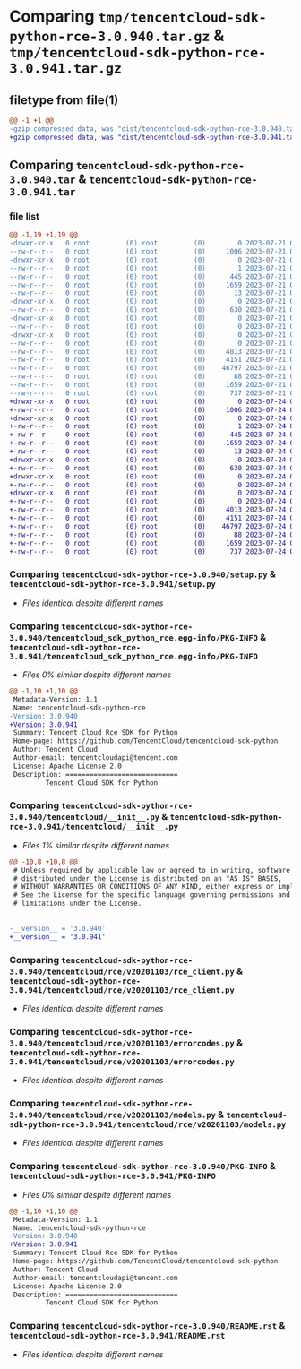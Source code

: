# Comparing `tmp/tencentcloud-sdk-python-rce-3.0.940.tar.gz` & `tmp/tencentcloud-sdk-python-rce-3.0.941.tar.gz`

## filetype from file(1)

```diff
@@ -1 +1 @@
-gzip compressed data, was "dist/tencentcloud-sdk-python-rce-3.0.940.tar", last modified: Fri Jul 21 00:47:45 2023, max compression
+gzip compressed data, was "dist/tencentcloud-sdk-python-rce-3.0.941.tar", last modified: Mon Jul 24 00:41:58 2023, max compression
```

## Comparing `tencentcloud-sdk-python-rce-3.0.940.tar` & `tencentcloud-sdk-python-rce-3.0.941.tar`

### file list

```diff
@@ -1,19 +1,19 @@
-drwxr-xr-x   0 root         (0) root         (0)        0 2023-07-21 00:47:45.000000 tencentcloud-sdk-python-rce-3.0.940/
--rw-r--r--   0 root         (0) root         (0)     1006 2023-07-21 00:47:45.000000 tencentcloud-sdk-python-rce-3.0.940/setup.py
-drwxr-xr-x   0 root         (0) root         (0)        0 2023-07-21 00:47:45.000000 tencentcloud-sdk-python-rce-3.0.940/tencentcloud_sdk_python_rce.egg-info/
--rw-r--r--   0 root         (0) root         (0)        1 2023-07-21 00:47:45.000000 tencentcloud-sdk-python-rce-3.0.940/tencentcloud_sdk_python_rce.egg-info/dependency_links.txt
--rw-r--r--   0 root         (0) root         (0)      445 2023-07-21 00:47:45.000000 tencentcloud-sdk-python-rce-3.0.940/tencentcloud_sdk_python_rce.egg-info/SOURCES.txt
--rw-r--r--   0 root         (0) root         (0)     1659 2023-07-21 00:47:45.000000 tencentcloud-sdk-python-rce-3.0.940/tencentcloud_sdk_python_rce.egg-info/PKG-INFO
--rw-r--r--   0 root         (0) root         (0)       13 2023-07-21 00:47:45.000000 tencentcloud-sdk-python-rce-3.0.940/tencentcloud_sdk_python_rce.egg-info/top_level.txt
-drwxr-xr-x   0 root         (0) root         (0)        0 2023-07-21 00:47:45.000000 tencentcloud-sdk-python-rce-3.0.940/tencentcloud/
--rw-r--r--   0 root         (0) root         (0)      630 2023-07-21 00:47:45.000000 tencentcloud-sdk-python-rce-3.0.940/tencentcloud/__init__.py
-drwxr-xr-x   0 root         (0) root         (0)        0 2023-07-21 00:47:45.000000 tencentcloud-sdk-python-rce-3.0.940/tencentcloud/rce/
--rw-r--r--   0 root         (0) root         (0)        0 2023-07-21 00:47:45.000000 tencentcloud-sdk-python-rce-3.0.940/tencentcloud/rce/__init__.py
-drwxr-xr-x   0 root         (0) root         (0)        0 2023-07-21 00:47:45.000000 tencentcloud-sdk-python-rce-3.0.940/tencentcloud/rce/v20201103/
--rw-r--r--   0 root         (0) root         (0)        0 2023-07-21 00:47:45.000000 tencentcloud-sdk-python-rce-3.0.940/tencentcloud/rce/v20201103/__init__.py
--rw-r--r--   0 root         (0) root         (0)     4013 2023-07-21 00:47:45.000000 tencentcloud-sdk-python-rce-3.0.940/tencentcloud/rce/v20201103/rce_client.py
--rw-r--r--   0 root         (0) root         (0)     4151 2023-07-21 00:47:45.000000 tencentcloud-sdk-python-rce-3.0.940/tencentcloud/rce/v20201103/errorcodes.py
--rw-r--r--   0 root         (0) root         (0)    46797 2023-07-21 00:47:45.000000 tencentcloud-sdk-python-rce-3.0.940/tencentcloud/rce/v20201103/models.py
--rw-r--r--   0 root         (0) root         (0)       88 2023-07-21 00:47:45.000000 tencentcloud-sdk-python-rce-3.0.940/setup.cfg
--rw-r--r--   0 root         (0) root         (0)     1659 2023-07-21 00:47:45.000000 tencentcloud-sdk-python-rce-3.0.940/PKG-INFO
--rw-r--r--   0 root         (0) root         (0)      737 2023-07-21 00:47:45.000000 tencentcloud-sdk-python-rce-3.0.940/README.rst
+drwxr-xr-x   0 root         (0) root         (0)        0 2023-07-24 00:41:58.000000 tencentcloud-sdk-python-rce-3.0.941/
+-rw-r--r--   0 root         (0) root         (0)     1006 2023-07-24 00:41:58.000000 tencentcloud-sdk-python-rce-3.0.941/setup.py
+drwxr-xr-x   0 root         (0) root         (0)        0 2023-07-24 00:41:58.000000 tencentcloud-sdk-python-rce-3.0.941/tencentcloud_sdk_python_rce.egg-info/
+-rw-r--r--   0 root         (0) root         (0)        1 2023-07-24 00:41:58.000000 tencentcloud-sdk-python-rce-3.0.941/tencentcloud_sdk_python_rce.egg-info/dependency_links.txt
+-rw-r--r--   0 root         (0) root         (0)      445 2023-07-24 00:41:58.000000 tencentcloud-sdk-python-rce-3.0.941/tencentcloud_sdk_python_rce.egg-info/SOURCES.txt
+-rw-r--r--   0 root         (0) root         (0)     1659 2023-07-24 00:41:58.000000 tencentcloud-sdk-python-rce-3.0.941/tencentcloud_sdk_python_rce.egg-info/PKG-INFO
+-rw-r--r--   0 root         (0) root         (0)       13 2023-07-24 00:41:58.000000 tencentcloud-sdk-python-rce-3.0.941/tencentcloud_sdk_python_rce.egg-info/top_level.txt
+drwxr-xr-x   0 root         (0) root         (0)        0 2023-07-24 00:41:58.000000 tencentcloud-sdk-python-rce-3.0.941/tencentcloud/
+-rw-r--r--   0 root         (0) root         (0)      630 2023-07-24 00:41:58.000000 tencentcloud-sdk-python-rce-3.0.941/tencentcloud/__init__.py
+drwxr-xr-x   0 root         (0) root         (0)        0 2023-07-24 00:41:58.000000 tencentcloud-sdk-python-rce-3.0.941/tencentcloud/rce/
+-rw-r--r--   0 root         (0) root         (0)        0 2023-07-24 00:41:58.000000 tencentcloud-sdk-python-rce-3.0.941/tencentcloud/rce/__init__.py
+drwxr-xr-x   0 root         (0) root         (0)        0 2023-07-24 00:41:58.000000 tencentcloud-sdk-python-rce-3.0.941/tencentcloud/rce/v20201103/
+-rw-r--r--   0 root         (0) root         (0)        0 2023-07-24 00:41:58.000000 tencentcloud-sdk-python-rce-3.0.941/tencentcloud/rce/v20201103/__init__.py
+-rw-r--r--   0 root         (0) root         (0)     4013 2023-07-24 00:41:58.000000 tencentcloud-sdk-python-rce-3.0.941/tencentcloud/rce/v20201103/rce_client.py
+-rw-r--r--   0 root         (0) root         (0)     4151 2023-07-24 00:41:58.000000 tencentcloud-sdk-python-rce-3.0.941/tencentcloud/rce/v20201103/errorcodes.py
+-rw-r--r--   0 root         (0) root         (0)    46797 2023-07-24 00:41:58.000000 tencentcloud-sdk-python-rce-3.0.941/tencentcloud/rce/v20201103/models.py
+-rw-r--r--   0 root         (0) root         (0)       88 2023-07-24 00:41:58.000000 tencentcloud-sdk-python-rce-3.0.941/setup.cfg
+-rw-r--r--   0 root         (0) root         (0)     1659 2023-07-24 00:41:58.000000 tencentcloud-sdk-python-rce-3.0.941/PKG-INFO
+-rw-r--r--   0 root         (0) root         (0)      737 2023-07-24 00:41:58.000000 tencentcloud-sdk-python-rce-3.0.941/README.rst
```

### Comparing `tencentcloud-sdk-python-rce-3.0.940/setup.py` & `tencentcloud-sdk-python-rce-3.0.941/setup.py`

 * *Files identical despite different names*

### Comparing `tencentcloud-sdk-python-rce-3.0.940/tencentcloud_sdk_python_rce.egg-info/PKG-INFO` & `tencentcloud-sdk-python-rce-3.0.941/tencentcloud_sdk_python_rce.egg-info/PKG-INFO`

 * *Files 0% similar despite different names*

```diff
@@ -1,10 +1,10 @@
 Metadata-Version: 1.1
 Name: tencentcloud-sdk-python-rce
-Version: 3.0.940
+Version: 3.0.941
 Summary: Tencent Cloud Rce SDK for Python
 Home-page: https://github.com/TencentCloud/tencentcloud-sdk-python
 Author: Tencent Cloud
 Author-email: tencentcloudapi@tencent.com
 License: Apache License 2.0
 Description: ============================
         Tencent Cloud SDK for Python
```

### Comparing `tencentcloud-sdk-python-rce-3.0.940/tencentcloud/__init__.py` & `tencentcloud-sdk-python-rce-3.0.941/tencentcloud/__init__.py`

 * *Files 1% similar despite different names*

```diff
@@ -10,8 +10,8 @@
 # Unless required by applicable law or agreed to in writing, software
 # distributed under the License is distributed on an "AS IS" BASIS,
 # WITHOUT WARRANTIES OR CONDITIONS OF ANY KIND, either express or implied.
 # See the License for the specific language governing permissions and
 # limitations under the License.
 
 
-__version__ = '3.0.940'
+__version__ = '3.0.941'
```

### Comparing `tencentcloud-sdk-python-rce-3.0.940/tencentcloud/rce/v20201103/rce_client.py` & `tencentcloud-sdk-python-rce-3.0.941/tencentcloud/rce/v20201103/rce_client.py`

 * *Files identical despite different names*

### Comparing `tencentcloud-sdk-python-rce-3.0.940/tencentcloud/rce/v20201103/errorcodes.py` & `tencentcloud-sdk-python-rce-3.0.941/tencentcloud/rce/v20201103/errorcodes.py`

 * *Files identical despite different names*

### Comparing `tencentcloud-sdk-python-rce-3.0.940/tencentcloud/rce/v20201103/models.py` & `tencentcloud-sdk-python-rce-3.0.941/tencentcloud/rce/v20201103/models.py`

 * *Files identical despite different names*

### Comparing `tencentcloud-sdk-python-rce-3.0.940/PKG-INFO` & `tencentcloud-sdk-python-rce-3.0.941/PKG-INFO`

 * *Files 0% similar despite different names*

```diff
@@ -1,10 +1,10 @@
 Metadata-Version: 1.1
 Name: tencentcloud-sdk-python-rce
-Version: 3.0.940
+Version: 3.0.941
 Summary: Tencent Cloud Rce SDK for Python
 Home-page: https://github.com/TencentCloud/tencentcloud-sdk-python
 Author: Tencent Cloud
 Author-email: tencentcloudapi@tencent.com
 License: Apache License 2.0
 Description: ============================
         Tencent Cloud SDK for Python
```

### Comparing `tencentcloud-sdk-python-rce-3.0.940/README.rst` & `tencentcloud-sdk-python-rce-3.0.941/README.rst`

 * *Files identical despite different names*

